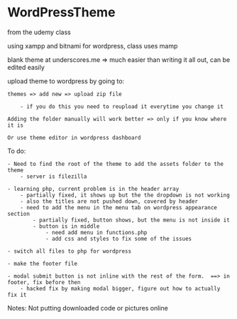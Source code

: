 # WordPressTheme

from the udemy class

using xampp and bitnami for wordpress, class uses mamp

blank theme at underscores.me
	 => much easier than writing it all out, can be edited easily

upload theme to wordpress by going to:

	themes => add new => upload zip file
	
		- if you do this you need to reupload it everytime you change it
		
	Adding the folder manually will work better => only if you know where it is
	
	Or use theme editor in wordpress dashboard

To do: 

	- Need to find the root of the theme to add the assets folder to the theme 
		- server is filezilla
	
	- learning php, current problem is in the header array 
		- partially fixed, it shows up but the the dropdown is not working
		- also the titles are not pushed down, covered by header
		- need to add the menu in the menu tab on wordpress appearance section
			- partially fixed, button shows, but the menu is not inside it
			- button is in middle
				- need add menu in functions.php
				- add css and styles to fix some of the issues

	- switch all files to php for wordpress
	
	- make the footer file
	
	- modal submit button is not inline with the rest of the form.  ==> in footer, fix before then
		- hacked fix by making modal bigger, figure out how to actually fix it
		

Notes:
Not putting downloaded code or pictures online
